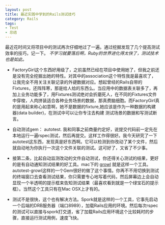 ```yaml
---
layout: post
title: 最近实践中学到的Rails测试技巧
category: Rails
tags:
- Test
- 总结
---                     
```


最近花时间又将项目中的测试再次仔细地过了一遍。通过挖掘发现了几个提高测试效率的技巧，记一下。 _不学习就要落后啊，Ruby的世界进化得太快了，测试技术也是如此。_   

+ FactoryGirl这个东西好用级了，之前虽然已经在项目中使用她了，但我之前还是没有完全挖掘出她的特性。对其中的association这个特性我是最喜欢了，让我完全不用关注关联记录的外键数据对应。想起曾经的Rails自带的Fixtures，还阵阵寒，那是给人给的东西么。当应用中的数据表关联多了，再加上业务功能多了，用Fixtures测试绝对会折磨死人，在不同的Fixtures文件中穿梭，人肉拼装适合各种业务场景的数据，那真费脑细胞。而FactoryGirl真的是用起来称心如意啊，她不是数据的fixture,她应该是作为一种数据的构建器(data builder)，在测试中可以让你专注去构建 测试场景的数据和写测试断言。
 
+ 自动测试gem： autotest. 我和同事之前商量约定好，说提交代码前一定先在本地运行一遍rspec测试，然后再提交。这样工作得很好。我今天研究了一下autotest这东西，发现真是好东西啊。它可以检测到你改动了某个文件，然后就自动地为你执行一次这个文件关联的测试。这可好了，又省了不少事。 

+ 接第二条，比起自动监测改动的文件自动测试，你还得关心测试的结果，更好的是有自动通知测试结果的好工具。mac下的 [growl](http://growl.info/) 就是这样一个工具。autotest-growl这样的一个Gem很好的做了这个事情。你再不不用切换到测试的终端窗口去查看测试结果，你只需要专心地写着代码，然后屏幕边上会自动显现一个半透明的提示框来告知测试结果（最喜欢看到就是一个绿宝石的提示框）。当然这个工具只有在Mac OSX上才有的。 

+ 测试不是很快，这个也有解决方法。Spork就是这样的一个工具，它事先启动一个后端的DRB服务器（端口8989），加载Rails应用的环境。然后每次rspec的测试可以直接与spork打交道，省了加载Rails应用环境这个比较耗时的步骤，直接运行测试用例，速度飞快。